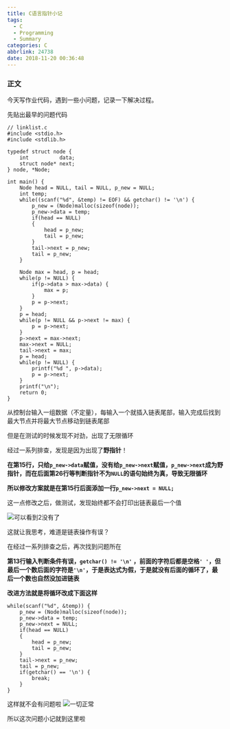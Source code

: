 ```yaml
---
title: C语言指针小记
tags:
  - C
  - Programming
  - Summary
categories: C
abbrlink: 24738
date: 2018-11-20 00:36:48
---
```

### 正文
今天写作业代码，遇到一些小问题，记录一下解决过程。

先贴出最早的问题代码
```
// linklist.c
#include <stdio.h>
#include <stdlib.h>

typedef struct node {
    int          data;
    struct node* next;
} node, *Node;

int main() {
    Node head = NULL, tail = NULL, p_new = NULL;
    int temp;
    while((scanf("%d", &temp) != EOF) && getchar() != '\n') {
        p_new = (Node)malloc(sizeof(node));
        p_new->data = temp;
        if(head == NULL)
        {
            head = p_new;
            tail = p_new;
        }
        tail->next = p_new;
        tail = p_new;
    }

    Node max = head, p = head;
    while(p != NULL) {
        if(p->data > max->data) {
            max = p;
        }
        p = p->next;
    }
    p = head;
    while(p != NULL && p->next != max) {
        p = p->next;
    }
    p->next = max->next;
    max->next = NULL;
    tail->next = max;
    p = head;
    while(p != NULL) {
        printf("%d ", p->data);
        p = p->next;
    }
    printf("\n");
    return 0;
}

```
从控制台输入一组数据（不定量），每输入一个就插入链表尾部，输入完成后找到最大节点并将最大节点移动到链表尾部

但是在测试的时候发现不对劲，出现了无限循环

经过一系列排查，发现是因为出现了**野指针**！

**在第15行，只给`p_new->data`赋值，没有给`p_new->next`赋值，`p_new->next`成为野指针，而在后面第26行等判断指针不为`NULL`的语句始终为真，导致无限循环**

**所以修改方案就是在第15行后面添加一行`p_new->next = NULL;`**

这一点修改之后，做测试，发现始终都不会打印出链表最后一个值

![可以看到2没有了](/blog/pics/11850278-59a7d66f39a64189.png)

这就让我思考，难道是链表操作有误？

在经过一系列排查之后，再次找到问题所在

**第13行输入判断条件有误，`getchar() != '\n'` ，前面的字符后都是空格`' '`，但最后一个数后面的字符是`'\n'`，于是表达式为假，于是就没有后面的循环了，最后一个数也自然没加进链表**

**改进方法就是将循环改成下面这样**
```
while(scanf("%d", &temp)) {
    p_new = (Node)malloc(sizeof(node));
    p_new->data = temp;
    p_new->next = NULL;
    if(head == NULL)
    {
        head = p_new;
        tail = p_new;
    }
    tail->next = p_new;
    tail = p_new;
    if(getchar() == '\n') {
        break;
    }
}
```

这样就不会有问题啦
![一切正常](/blog/pics/11850278-677c760628baf929.png)

所以这次问题小记就到这里啦
